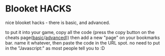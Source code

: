 # Blooket HACKS
nice blooket hacks - there is basic, and advanced. 

to put it into your game, copy all the code (press the copy button on the cheats page([basic]([url](https://github.com/HazeyCodesblookethacks/Blooket-HACKS/blob/main/BASIC%20CHEATS))/[advanced]([url](https://github.com/HazeyCodesblookethacks/Blooket-HACKS/blob/main/ADVANCED%20CHEATS)))) then add a new "page" on your bookmarks bar. name it whatever, then paste the code in the URL spot. no need to put in the "Javascript:" as most people tell you to :D
